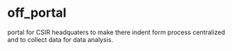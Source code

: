 # off_portal

portal for CSIR headquaters to make there indent form process centralized and to collect data for data analysis.
